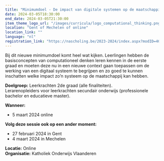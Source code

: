 ```yaml
---
title: "Minimumdoel - De impact van digitale systemen op de maatschappij"
date: 2024-03-05T18:30:00
end_date: 2024-03-05T21:30:00
item_theme_logo_url: "/images/curricula/logo_computational_thinking.png"
location: "Gent of Mechelen of online"
location_link: ""
language: "nl"
registration_link: "https://nascholing.be/2023-2024/index.aspx?modID=4056689"
---
```

Bij dit nieuwe minimumdoel komt heel wat kijken. Leerlingen hebben de basisconcepten van computationeel denken leren kennen in de eerste graad en moeten deze nu in een nieuwe context 
gaan toepassen om de werking van een digitaal systeem te begrijpen en zo goed te kunnen inschatten welke impact zo’n systeem op de maatschappij kan hebben.

**Doelgroep:**
Leerkrachten 2de graad (alle finaliteiten).<br>
Lerarenopleiders voor leerkrachten secundair onderwijs (professionele bachelor en educatieve master).

**Wanneer:**
- 5 maart 2024 online


**Volg deze sessie ook op een ander moment:**
- 27 februari 2024 in Gent
- 4 maart 2024 in Mechelen


**Locatie:** Online <br>
**Organisatie:** Katholiek Onderwijs Vlaanderen

